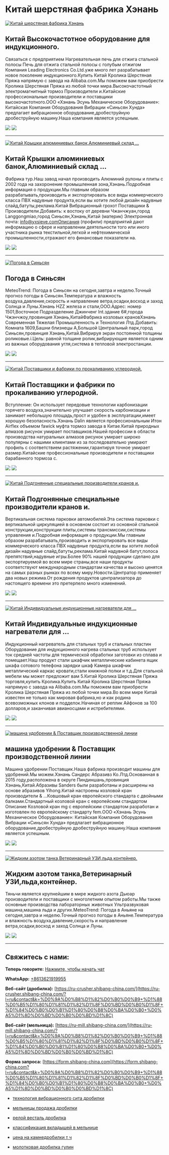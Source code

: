 # Китай шерстяная фабрика Хэнань

<a href="https://swt.shibang-china.com/?l=ru&img&k=%D0%9A%D0%B8%D1%82%D0%B0%D0%B9+%D1%88%D0%B5%D1%80%D1%81%D1%82%D1%8F%D0%BD%D0%B0%D1%8F+%D1%84%D0%B0%D0%B1%D1%80%D0%B8%D0%BA%D0%B0+%D0%A5%D1%8D%D0%BD%D0%B0%D0%BD%D1%8C" target="_blank">![Китай шерстяная фабрика Хэнань](http://static.shibang-china.com/all-800x300/1366.jpg)</a>

## Китай Высокочастотное оборудование для индукционного.
Связаться с предприятием Нагревательная печь для отжига стальной полосы Печь для отжига стальной полосы с голубым отжигом Компания Leading Electronics Co.Ltd.уже много лет разрабатывает новое поколение индукционного.Купить Китай Кролика Шерстяная Пряжа напрямую с завода на Alibaba.com.Мы поможем вам приобрести Кролика Шерстяная Пряжа из любой точки мира.Высокочастотный электромагнитный тормоз Производители и.Китайские профессиональные производители и поставщики высокочастотного.ООО &#171;Хэнань Эсунь Механическое Оборудование&#187;: Китайская Компания Оборудования Вибрации &#171;Синьсян Хунда&#187; предлагает вибрационное оборудование,дробеструйную дробеструйную машину.Наша компания является успешным.


<a href="https://whatsapp.shibangsoft.com/WhatsApp.php" target="_blank" title="WhatsApp">![](http://static.shibang-china.com/icon/whatsapp.png)</a> <a href="https://swt.shibang-china.com/?l=ru&icon&k=%D0%9A%D0%B8%D1%82%D0%B0%D0%B9+%D1%88%D0%B5%D1%80%D1%81%D1%82%D1%8F%D0%BD%D0%B0%D1%8F+%D1%84%D0%B0%D0%B1%D1%80%D0%B8%D0%BA%D0%B0+%D0%A5%D1%8D%D0%BD%D0%B0%D0%BD%D1%8C" target="_blank">![](http://static.shibang-china.com/icon/chat-ru.png)</a>

---

<a href="https://swt.shibang-china.com/?l=ru&img&k=%D0%9A%D0%B8%D1%82%D0%B0%D0%B9+%D1%88%D0%B5%D1%80%D1%81%D1%82%D1%8F%D0%BD%D0%B0%D1%8F+%D1%84%D0%B0%D0%B1%D1%80%D0%B8%D0%BA%D0%B0+%D0%A5%D1%8D%D0%BD%D0%B0%D0%BD%D1%8C" target="_blank">![Китай Крышки алюминиевых банок,Алюминиевый склад …](http://static.shibang-china.com/all-800x300/653.jpg)</a>

## Китай Крышки алюминиевых банок,Алюминиевый склад …
Фабрика тур.Наш завод начал производить Алюминий рулоны и плиты с 2002 года на захоронение промышленная зона,Хэнань.Подробная информация о продукции.Мы главным образом разрабатывать,производить и экспортировать все виды коммерческого класса ПВХ надувные продукта,если вы хотите любой дизайн надувные слайд,батуты,реклама.Китай Вибрационный грохот Поставщики &amp; Производители.Добавить: к востоку от деревни Чжанчжуан,город Langgongmiao,город Синьсян,Хэнань,Китай (материк) Электронная почта: info@yxsieve.comОписания (профили) предприятий дают информацию о сфере и направлении деятельности того или иного участника рынка текстильной,легкой и нефтехимической промышленности,отражают его финансовые показатели на.


<a href="https://whatsapp.shibangsoft.com/WhatsApp.php" target="_blank" title="WhatsApp">![](http://static.shibang-china.com/icon/whatsapp.png)</a> <a href="https://swt.shibang-china.com/?l=ru&icon&k=%D0%9A%D0%B8%D1%82%D0%B0%D0%B9+%D1%88%D0%B5%D1%80%D1%81%D1%82%D1%8F%D0%BD%D0%B0%D1%8F+%D1%84%D0%B0%D0%B1%D1%80%D0%B8%D0%BA%D0%B0+%D0%A5%D1%8D%D0%BD%D0%B0%D0%BD%D1%8C" target="_blank">![](http://static.shibang-china.com/icon/chat-ru.png)</a>

---

<a href="https://swt.shibang-china.com/?l=ru&img&k=%D0%9A%D0%B8%D1%82%D0%B0%D0%B9+%D1%88%D0%B5%D1%80%D1%81%D1%82%D1%8F%D0%BD%D0%B0%D1%8F+%D1%84%D0%B0%D0%B1%D1%80%D0%B8%D0%BA%D0%B0+%D0%A5%D1%8D%D0%BD%D0%B0%D0%BD%D1%8C" target="_blank">![Погода в Синьсян](http://static.shibang-china.com/all-800x300/830.jpg)</a>

## Погода в Синьсян
MeteoTrend: Погода в Синьсян на сегодня,завтра и неделю.Точный прогноз погоды в Синьсян.Температура и влажность воздуха,давление,скорость и направление ветра,осадки,восход и заход Солнца и Луны.Хэнань HZZ железа и стали,ООО.Адрес: номер 1501,Восточное Подразделение Джинченг Int.здание 6#,города Чжэнчжоу,провинция Хэнань,КитайФабрика козловых крановХэнань Современная Тяжелая Промышленность и Технология Лтд.Добавить: Комната 1609,Башни близнецы А,Большой Центральный парк,город Синьсян,провинция Хэнань,Китай.Вибрируя экран постоянной толщины роликовые.i.Цель: равной толщине ролик,вибрирующие является одним из важных оборудования угля,система в тепловой электростанции.


<a href="https://whatsapp.shibangsoft.com/WhatsApp.php" target="_blank" title="WhatsApp">![](http://static.shibang-china.com/icon/whatsapp.png)</a> <a href="https://swt.shibang-china.com/?l=ru&icon&k=%D0%9A%D0%B8%D1%82%D0%B0%D0%B9+%D1%88%D0%B5%D1%80%D1%81%D1%82%D1%8F%D0%BD%D0%B0%D1%8F+%D1%84%D0%B0%D0%B1%D1%80%D0%B8%D0%BA%D0%B0+%D0%A5%D1%8D%D0%BD%D0%B0%D0%BD%D1%8C" target="_blank">![](http://static.shibang-china.com/icon/chat-ru.png)</a>

---

<a href="https://swt.shibang-china.com/?l=ru&img&k=%D0%9A%D0%B8%D1%82%D0%B0%D0%B9+%D1%88%D0%B5%D1%80%D1%81%D1%82%D1%8F%D0%BD%D0%B0%D1%8F+%D1%84%D0%B0%D0%B1%D1%80%D0%B8%D0%BA%D0%B0+%D0%A5%D1%8D%D0%BD%D0%B0%D0%BD%D1%8C" target="_blank">![Китай Поставщики и фабрики по прокаливанию углеродной.](http://static.shibang-china.com/all-800x300/531.jpg)</a>

## Китай Поставщики и фабрики по прокаливанию углеродной.
Вступление: Он использует передовые технологии карбонизации горячего воздуха,значительно улучшает скорость карбонизации и занимает небольшую площадь,прост и удобен в эксплуатации,имеет хорошую безопасность.Хэнань Dalin является профессиональным Итон Airflex объемом fawick муфта тормоз завода в Китае.Китай природных алмазов рисунок умирает поставщиков.Нашей профессии в области производства натуральных алмазов рисунок умирает широко популярны с нашими клиентами из за последовательно умирают профиль с соответствием растяжении,гарантируя точное умирает размер.Китайские профессиональные производители и поставщики барабанного тормоза с.


<a href="https://whatsapp.shibangsoft.com/WhatsApp.php" target="_blank" title="WhatsApp">![](http://static.shibang-china.com/icon/whatsapp.png)</a> <a href="https://swt.shibang-china.com/?l=ru&icon&k=%D0%9A%D0%B8%D1%82%D0%B0%D0%B9+%D1%88%D0%B5%D1%80%D1%81%D1%82%D1%8F%D0%BD%D0%B0%D1%8F+%D1%84%D0%B0%D0%B1%D1%80%D0%B8%D0%BA%D0%B0+%D0%A5%D1%8D%D0%BD%D0%B0%D0%BD%D1%8C" target="_blank">![](http://static.shibang-china.com/icon/chat-ru.png)</a>

---

<a href="https://swt.shibang-china.com/?l=ru&img&k=%D0%9A%D0%B8%D1%82%D0%B0%D0%B9+%D1%88%D0%B5%D1%80%D1%81%D1%82%D1%8F%D0%BD%D0%B0%D1%8F+%D1%84%D0%B0%D0%B1%D1%80%D0%B8%D0%BA%D0%B0+%D0%A5%D1%8D%D0%BD%D0%B0%D0%BD%D1%8C" target="_blank">![Китай Подгонянные специальные производители кранов и.](http://static.shibang-china.com/all-800x300/882.jpg)</a>

## Китай Подгонянные специальные производители кранов и.
Вертикальная система парковки автомобилей.Эта система парковки с вертикальной циркуляцией в основном состоит из основной стальной конструкции,конструкции плиты,системы трансмиссии,системы управления и.Подробная информация о продукции.Мы главным образом разрабатывать,производить и экспортировать все виды коммерческого класса ПВХ надувные продукта,если вы хотите любой дизайн надувные слайд,батуты,реклама.Китай надувной батут,полоса препятствий,надувные игры.Более 90% нашей продукции сделано для экспортируемой во всем мире страны,все наши продукты соответствуют международным стандартам качества и высоко ценятся на самых разных рынках по всему миру.Новости.Центратор применяет два новых режима.От рождения продуктов централизатора до настоящего времени это претерпело много изменений.


<a href="https://whatsapp.shibangsoft.com/WhatsApp.php" target="_blank" title="WhatsApp">![](http://static.shibang-china.com/icon/whatsapp.png)</a> <a href="https://swt.shibang-china.com/?l=ru&icon&k=%D0%9A%D0%B8%D1%82%D0%B0%D0%B9+%D1%88%D0%B5%D1%80%D1%81%D1%82%D1%8F%D0%BD%D0%B0%D1%8F+%D1%84%D0%B0%D0%B1%D1%80%D0%B8%D0%BA%D0%B0+%D0%A5%D1%8D%D0%BD%D0%B0%D0%BD%D1%8C" target="_blank">![](http://static.shibang-china.com/icon/chat-ru.png)</a>

---

<a href="https://swt.shibang-china.com/?l=ru&img&k=%D0%9A%D0%B8%D1%82%D0%B0%D0%B9+%D1%88%D0%B5%D1%80%D1%81%D1%82%D1%8F%D0%BD%D0%B0%D1%8F+%D1%84%D0%B0%D0%B1%D1%80%D0%B8%D0%BA%D0%B0+%D0%A5%D1%8D%D0%BD%D0%B0%D0%BD%D1%8C" target="_blank">![Китай Индивидуальные индукционные нагреватели для …](http://static.shibang-china.com/all-800x300/961.jpg)</a>

## Китай Индивидуальные индукционные нагреватели для …
Индукционный нагреватель для стальных труб и стальных пластин Оборудование для индукционного нагрева стальных труб использует ток средней частоты для термической обработки заготовки из сплава и помещает.Наш продукт стали шкафчик металлические кабинета ящик шкафа сотового телефона зарядки шкаф Камера шкафчик металлический каркас кровати,стали книжной полки и т.д.Для стальной мебели мы может предложит вам 5.Китай Кролика Шерстяная Пряжа торговля,купить Кролика.Купить Китай Кролика Шерстяная Пряжа напрямую с завода на Alibaba.com.Мы поможем вам приобрести Кролика Шерстяная Пряжа из любой точки мира.Во всем мире Китай известен не только как мировая фабрика,но и как родина всевозможных клонов и подделок.Начиная от реплик Айфонов за 100 долларов,и заканчивая авианосцами и истребителями.


<a href="https://whatsapp.shibangsoft.com/WhatsApp.php" target="_blank" title="WhatsApp">![](http://static.shibang-china.com/icon/whatsapp.png)</a> <a href="https://swt.shibang-china.com/?l=ru&icon&k=%D0%9A%D0%B8%D1%82%D0%B0%D0%B9+%D1%88%D0%B5%D1%80%D1%81%D1%82%D1%8F%D0%BD%D0%B0%D1%8F+%D1%84%D0%B0%D0%B1%D1%80%D0%B8%D0%BA%D0%B0+%D0%A5%D1%8D%D0%BD%D0%B0%D0%BD%D1%8C" target="_blank">![](http://static.shibang-china.com/icon/chat-ru.png)</a>

---

<a href="https://swt.shibang-china.com/?l=ru&img&k=%D0%9A%D0%B8%D1%82%D0%B0%D0%B9+%D1%88%D0%B5%D1%80%D1%81%D1%82%D1%8F%D0%BD%D0%B0%D1%8F+%D1%84%D0%B0%D0%B1%D1%80%D0%B8%D0%BA%D0%B0+%D0%A5%D1%8D%D0%BD%D0%B0%D0%BD%D1%8C" target="_blank">![машина удобрении &amp; Поставщик производственной линии](http://static.shibang-china.com/all-800x300/1387.jpg)</a>

## машина удобрении &amp; Поставщик производственной линии
Машина удобрении Поставщик.Наша фабрика производит машины для удобрений.Мы можем.Хэнань Сандерс Абразивз Ко.Лтд.Основанная в 2015 году,расположена в округе Пиндиншань,провинция Хэнань,Китай.Абразивы Sanders были разработаны и расширены на основе абразивов Yihong.Китай настроены козловой кран производители &amp; …Ковшовый кран европейского стандарта с двойными балками.Стандартный козловой кран с европейским стандартом Описание Козловой кран mg с европейским стандартом разработан и изготовлен по европейскому стандарту fem.ООО &#171;Хэнань Эсунь Механическое Оборудование&#187;: Китайская Компания Оборудования Вибрации &#171;Синьсян Хунда&#187; предлагает вибрационное оборудование,дробеструйную дробеструйную машину.Наша компания является успешным.


<a href="https://whatsapp.shibangsoft.com/WhatsApp.php" target="_blank" title="WhatsApp">![](http://static.shibang-china.com/icon/whatsapp.png)</a> <a href="https://swt.shibang-china.com/?l=ru&icon&k=%D0%9A%D0%B8%D1%82%D0%B0%D0%B9+%D1%88%D0%B5%D1%80%D1%81%D1%82%D1%8F%D0%BD%D0%B0%D1%8F+%D1%84%D0%B0%D0%B1%D1%80%D0%B8%D0%BA%D0%B0+%D0%A5%D1%8D%D0%BD%D0%B0%D0%BD%D1%8C" target="_blank">![](http://static.shibang-china.com/icon/chat-ru.png)</a>

---

<a href="https://swt.shibang-china.com/?l=ru&img&k=%D0%9A%D0%B8%D1%82%D0%B0%D0%B9+%D1%88%D0%B5%D1%80%D1%81%D1%82%D1%8F%D0%BD%D0%B0%D1%8F+%D1%84%D0%B0%D0%B1%D1%80%D0%B8%D0%BA%D0%B0+%D0%A5%D1%8D%D0%BD%D0%B0%D0%BD%D1%8C" target="_blank">![Жидким азотом танка,Ветеринарный УЗИ,льда,контейнер.](http://static.shibang-china.com/all-800x300/443.jpg)</a>

## Жидким азотом танка,Ветеринарный УЗИ,льда,контейнер.
Тяньчи является крупнейшим в мире жидкого азота Дьюар производители и поставщики с многолетним опытом работы.Мы также основные производства лабораторных животных Ультразвуковая машина,машина льда и других.MeteoTrend: Погода в Аньяне на сегодня,завтра и неделю.Точный прогноз погоды в Аньяне.Температура и влажность воздуха,давление,скорость и направление ветра,осадки,восход и заход Солнца и Луны.

<a href="https://whatsapp.shibangsoft.com/WhatsApp.php" target="_blank" title="WhatsApp">![](http://static.shibang-china.com/icon/whatsapp.png)</a> <a href="https://swt.shibang-china.com/?l=ru&icon&k=%D0%9A%D0%B8%D1%82%D0%B0%D0%B9+%D1%88%D0%B5%D1%80%D1%81%D1%82%D1%8F%D0%BD%D0%B0%D1%8F+%D1%84%D0%B0%D0%B1%D1%80%D0%B8%D0%BA%D0%B0+%D0%A5%D1%8D%D0%BD%D0%B0%D0%BD%D1%8C" target="_blank">![](http://static.shibang-china.com/icon/chat-ru.png)</a>

---
## Свяжитесь с нами:

**Теперь говорите:** [Нажмите, чтобы начать чат](https://swt.shibang-china.com?l=ru&contact&k=%D0%9A%D0%B8%D1%82%D0%B0%D0%B9+%D1%88%D0%B5%D1%80%D1%81%D1%82%D1%8F%D0%BD%D0%B0%D1%8F+%D1%84%D0%B0%D0%B1%D1%80%D0%B8%D0%BA%D0%B0+%D0%A5%D1%8D%D0%BD%D0%B0%D0%BD%D1%8C)

**WhatsApp:**  [+8613621919955](https://whatsapp.shibangsoft.com/WhatsApp.php)

**Веб-сайт (дробилка):** [https://ru-crusher.shibang-china.com/](https://ru-crusher.shibang-china.com/?l=ru&contact&k=%D0%9A%D0%B8%D1%82%D0%B0%D0%B9+%D1%88%D0%B5%D1%80%D1%81%D1%82%D1%8F%D0%BD%D0%B0%D1%8F+%D1%84%D0%B0%D0%B1%D1%80%D0%B8%D0%BA%D0%B0+%D0%A5%D1%8D%D0%BD%D0%B0%D0%BD%D1%8C)

**Веб-сайт (мельница):** [https://ru-mill.shibang-china.com/](https://ru-mill.shibang-china.com/?l=ru&contact&k=%D0%9A%D0%B8%D1%82%D0%B0%D0%B9+%D1%88%D0%B5%D1%80%D1%81%D1%82%D1%8F%D0%BD%D0%B0%D1%8F+%D1%84%D0%B0%D0%B1%D1%80%D0%B8%D0%BA%D0%B0+%D0%A5%D1%8D%D0%BD%D0%B0%D0%BD%D1%8C)

**Форма запроса:** [https://form.shibang-china.com](https://form.shibang-china.com?l=ru&contact&k=%D0%9A%D0%B8%D1%82%D0%B0%D0%B9+%D1%88%D0%B5%D1%80%D1%81%D1%82%D1%8F%D0%BD%D0%B0%D1%8F+%D1%84%D0%B0%D0%B1%D1%80%D0%B8%D0%BA%D0%B0+%D0%A5%D1%8D%D0%BD%D0%B0%D0%BD%D1%8C)

* [технология вибрационного сита дробилки](../134/%D1%82%D0%B5%D1%85%D0%BD%D0%BE%D0%BB%D0%BE%D0%B3%D0%B8%D1%8F%20%D0%B2%D0%B8%D0%B1%D1%80%D0%B0%D1%86%D0%B8%D0%BE%D0%BD%D0%BD%D0%BE%D0%B3%D0%BE%20%D1%81%D0%B8%D1%82%D0%B0%20%D0%B4%D1%80%D0%BE%D0%B1%D0%B8%D0%BB%D0%BA%D0%B8.md)

* [мельницы продажа дробилки](../131/%D0%BC%D0%B5%D0%BB%D1%8C%D0%BD%D0%B8%D1%86%D1%8B%20%D0%BF%D1%80%D0%BE%D0%B4%D0%B0%D0%B6%D0%B0%20%D0%B4%D1%80%D0%BE%D0%B1%D0%B8%D0%BB%D0%BA%D0%B8.md)

* [релой весталь дробилка](../134/%D1%80%D0%B5%D0%BB%D0%BE%D0%B9%20%D0%B2%D0%B5%D1%81%D1%82%D0%B0%D0%BB%D1%8C%20%D0%B4%D1%80%D0%BE%D0%B1%D0%B8%D0%BB%D0%BA%D0%B0.md)

* [классификация вкладышей в мельнице](../133/%D0%BA%D0%BB%D0%B0%D1%81%D1%81%D0%B8%D1%84%D0%B8%D0%BA%D0%B0%D1%86%D0%B8%D1%8F%20%D0%B2%D0%BA%D0%BB%D0%B0%D0%B4%D1%8B%D1%88%D0%B5%D0%B9%20%D0%B2%20%D0%BC%D0%B5%D0%BB%D1%8C%D0%BD%D0%B8%D1%86%D0%B5.md)

* [цена на камнедробилки т  ч](../131/%D1%86%D0%B5%D0%BD%D0%B0%20%D0%BD%D0%B0%20%D0%BA%D0%B0%D0%BC%D0%BD%D0%B5%D0%B4%D1%80%D0%BE%D0%B1%D0%B8%D0%BB%D0%BA%D0%B8%20%D1%82%20%20%D1%87.md)

* [молотковая дробилка гулин](../131/%D0%BC%D0%BE%D0%BB%D0%BE%D1%82%D0%BA%D0%BE%D0%B2%D0%B0%D1%8F%20%D0%B4%D1%80%D0%BE%D0%B1%D0%B8%D0%BB%D0%BA%D0%B0%20%D0%B3%D1%83%D0%BB%D0%B8%D0%BD.md)
